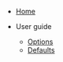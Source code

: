 - [Home](/)

- User guide
  - [Options](user_guide/options.md)
  - [Defaults](user_guide/defaults.md)
